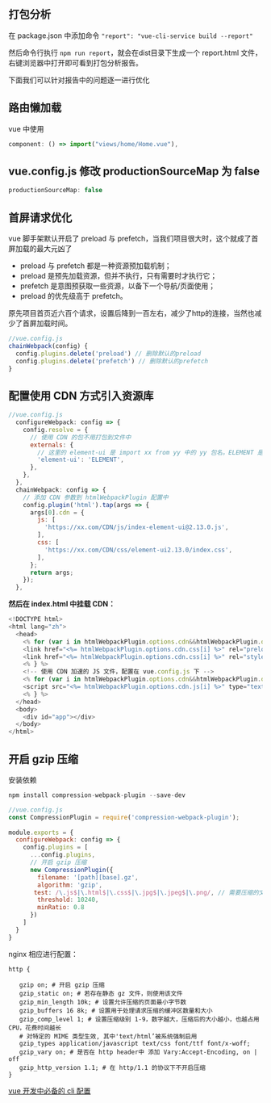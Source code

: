 ## 打包分析

在 package.json 中添加命令 ```"report": "vue-cli-service build --report"```

然后命令行执行 ```npm run report```，就会在dist目录下生成一个 report.html 文件，右键浏览器中打开即可看到打包分析报告。

下面我们可以针对报告中的问题逐一进行优化

## 路由懒加载

vue 中使用

```js
component: () => import("views/home/Home.vue"),
```

## vue.config.js  修改 productionSourceMap 为 false

```js
productionSourceMap: false
```

## 首屏请求优化

vue 脚手架默认开启了 preload 与 prefetch，当我们项目很大时，这个就成了首屏加载的最大元凶了

- preload 与 prefetch 都是一种资源预加载机制；
- preload 是预先加载资源，但并不执行，只有需要时才执行它；
- prefetch 是意图预获取一些资源，以备下一个导航/页面使用；
- preload 的优先级高于 prefetch。

原先项目首页近六百个请求，设置后降到一百左右，减少了http的连接，当然也减少了首屏加载时间。

```js
//vue.config.js
chainWebpack(config) {
  config.plugins.delete('preload') // 删除默认的preload
  config.plugins.delete('prefetch') // 删除默认的prefetch
}
```

## 配置使用 CDN 方式引入资源库

```js
//vue.config.js
  configureWebpack: config => {
    config.resolve = {
      // 使用 CDN 的包不用打包到文件中
      externals: {
        // 这里的 element-ui 是 import xx from yy 中的 yy 包名。ELEMENT 是文件导出的全局变量名字
        'element-ui': 'ELEMENT',
      },
    },
  },
  chainWebpack: config => {
    // 添加 CDN 参数到 htmlWebpackPlugin 配置中
    config.plugin('html').tap(args => {
      args[0].cdn = {
        js: [
          'https://xx.com/CDN/js/index-element-ui@2.13.0.js',
        ],
        css: [
          'https://xx.com/CDN/css/element-ui2.13.0/index.css',
        ],
      };
      return args;
    });
  },
```

**然后在 index.html 中挂载 CDN：**

```js
<!DOCTYPE html>
<html lang="zh">
  <head>
    <% for (var i in htmlWebpackPlugin.options.cdn&&htmlWebpackPlugin.options.cdn.css) { %>
    <link href="<%= htmlWebpackPlugin.options.cdn.css[i] %>" rel="preload" as="style">
    <link href="<%= htmlWebpackPlugin.options.cdn.css[i] %>" rel="stylesheet">
    <% } %>
    <!-- 使用 CDN 加速的 JS 文件，配置在 vue.config.js 下 -->
    <% for (var i in htmlWebpackPlugin.options.cdn&&htmlWebpackPlugin.options.cdn.js) { %>
    <script src="<%= htmlWebpackPlugin.options.cdn.js[i] %>" type="text/javascript"></script>
    <% } %>
  </head>
  <body>
    <div id="app"></div>
  </body>
</html>
```

## 开启 gzip 压缩

安装依赖

```js
npm install compression-webpack-plugin --save-dev
```

```js
//vue.config.js
const CompressionPlugin = require('compression-webpack-plugin');
 
module.exports = {
  configureWebpack: config => {
    config.plugins = [
      ...config.plugins,
      // 开启 gzip 压缩
      new CompressionPlugin({
        filename: '[path][base].gz',
        algorithm: 'gzip',
       test: /\.js$|\.html$|\.css$|\.jpg$|\.jpeg$|\.png/, // 需要压缩的文件类型
        threshold: 10240,
        minRatio: 0.8
      })
    ]
  }
}
```

 nginx 相应进行配置：

 ```
 http {
 
    gzip on; # 开启 gzip 压缩
    gzip_static on; # 若存在静态 gz 文件，则使用该文件
    gzip_min_length 10k; # 设置允许压缩的页面最小字节数
    gzip_buffers 16 8k; # 设置用于处理请求压缩的缓冲区数量和大小
    gzip_comp_level 1; # 设置压缩级别 1-9，数字越大，压缩后的大小越小，也越占用CPU，花费时间越长
	# 对特定的 MIME 类型生效, 其中'text/html’被系统强制启用
    gzip_types application/javascript text/css font/ttf font/x-woff;
    gzip_vary on; # 是否在 http header中 添加 Vary:Accept-Encoding, on | off
    gzip_http_version 1.1; # 在 http/1.1 的协议下不开启压缩
}
```


[vue 开发中必备的 cli 配置](https://blog.csdn.net/qq_39025670/article/details/110951945)